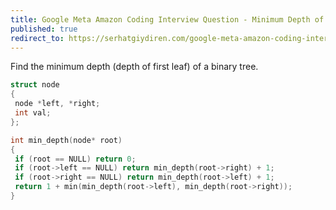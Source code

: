 ```yaml
---
title: Google Meta Amazon Coding Interview Question - Minimum Depth of Binary Tree
published: true
redirect_to: https://serhatgiydiren.com/google-meta-amazon-coding-interview-question-min-depth-binary-tree
---
```


Find the minimum depth (depth of first leaf) of a binary tree.

```cpp
struct node
{
 node *left, *right;
 int val;
};

int min_depth(node* root)
{
 if (root == NULL) return 0;
 if (root->left == NULL) return min_depth(root->right) + 1;
 if (root->right == NULL) return min_depth(root->left) + 1;
 return 1 + min(min_depth(root->left), min_depth(root->right));
}
```
